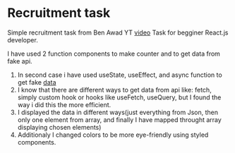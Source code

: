 # Recruitment task

Simple recruitment task from Ben Awad YT [video](https://youtu.be/gnkrDse9QKc)
Task for begginer React.js developer.

I have used 2 function components to make counter and to get data from fake api.

1. In second case i have used useState, useEffect, and async function to get fake [data](https://randomuser.me/api)
2. I know that there are different ways to get data from api like: fetch, simply custom hook or hooks like useFetch, useQuery, but I found the way i did this the more efficient.
3. I displayed the data in different ways(just everything from Json, then only one element from array, and finally I have mapped throught array displaying chosen elements)
4. Additionaly I changed colors to be more eye-friendly using styled components.
